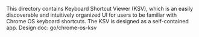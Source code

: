This directory contains Keyboard Shortcut Viewer (KSV), which is an easily
discoverable and intuitively organized UI for users to be familiar with
Chrome OS keyboard shortcuts. The KSV is designed as a self-contained app.
Design doc: go/chrome-os-ksv
